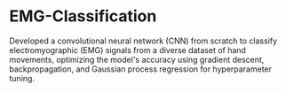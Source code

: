 # EMG-Classification
Developed a convolutional neural network (CNN) from scratch to classify electromyographic (EMG) signals from a diverse dataset of hand movements, optimizing the model's accuracy using gradient descent, backpropagation, and Gaussian process regression for hyperparameter tuning.
